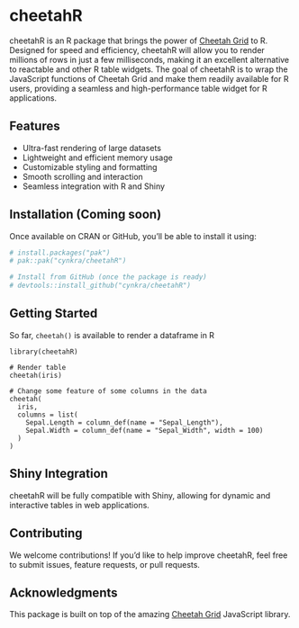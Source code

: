 # cheetahR

cheetahR is an R package that brings the power of [Cheetah Grid](https://github.com/future-architect/cheetah-grid) to R. Designed for speed and efficiency, cheetahR will allow you to render millions of rows in just a few milliseconds, making it an excellent alternative to reactable and other R table widgets. The goal of cheetahR is to wrap the JavaScript functions of Cheetah Grid and make them readily available for R users, providing a seamless and high-performance table widget for R applications.

## Features

- Ultra-fast rendering of large datasets
- Lightweight and efficient memory usage
- Customizable styling and formatting
- Smooth scrolling and interaction
- Seamless integration with R and Shiny

## Installation (Coming soon)

Once available on CRAN or GitHub, you’ll be able to install it using:

``` r
# install.packages("pak")
# pak::pak("cynkra/cheetahR")

# Install from GitHub (once the package is ready)
# devtools::install_github("cynkra/cheetahR")

```

## Getting Started
So far, `cheetah()` is available to render a dataframe in R

```{r example}
library(cheetahR)

# Render table
cheetah(iris)

# Change some feature of some columns in the data
cheetah(
  iris,
  columns = list(
    Sepal.Length = column_def(name = "Sepal_Length"),
    Sepal.Width = column_def(name = "Sepal_Width", width = 100)
  )
)
```

## Shiny Integration
cheetahR will be fully compatible with Shiny, allowing for dynamic and interactive tables in web applications.

## Contributing
We welcome contributions! If you’d like to help improve cheetahR, feel free to submit issues, feature requests, or pull requests.

## Acknowledgments
This package is built on top of the amazing [Cheetah Grid](https://github.com/future-architect/cheetah-grid) JavaScript library.
